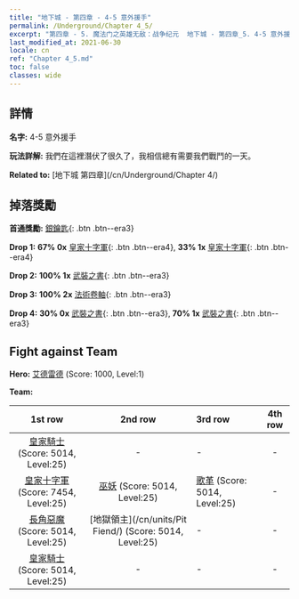 ```yaml
---
title: "地下城 - 第四章 - 4-5 意外援手"
permalink: /Underground/Chapter 4_5/
excerpt: "第四章 - 5. 魔法门之英雄无敌：战争纪元  地下城 - 第四章_5. 4-5 意外援手"
last_modified_at: 2021-06-30
locale: cn
ref: "Chapter 4_5.md"
toc: false
classes: wide
---
```


## 詳情

 **名字:** 4-5 意外援手

 **玩法詳解:**       我們在這裡潛伏了很久了，我相信總有需要我們戰鬥的一天。

 **Related to:** [地下城 第四章](/cn/Underground/Chapter 4/)

## 掉落獎勵

 **首通獎勵:** [銀鑰匙](/cn/Items/con_693/){: .btn .btn--era3}

 **Drop 1:** **67% 0x** [皇家十字軍](/cn/Items/unt_193/){: .btn .btn--era4}, **33% 1x** [皇家十字軍](/cn/Items/unt_193/){: .btn .btn--era4}

 **Drop 2:** **100% 1x** [武裝之書](/cn/Items/mat_25/){: .btn .btn--era3}

 **Drop 3:** **100% 2x** [法術卷軸](/cn/Items/con_694/){: .btn .btn--era3}

 **Drop 4:** **30% 0x** [武裝之書](/cn/Items/mat_18/){: .btn .btn--era3}, **70% 1x** [武裝之書](/cn/Items/mat_18/){: .btn .btn--era3}


## Fight against Team
 **Hero:** [艾德雷德](/cn/heroes/Adelaide/) (Score: 1000, Level:1)

 **Team:**


  | 1st row | 2nd row | 3rd row | 4th row |
  |:----:|:----:|:----|:----:|
  | [皇家騎士](/cn/units/Cavalier/) (Score: 5014, Level:25)  | - | - | - |
  | [皇家十字軍](/cn/units/Swordsman/) (Score: 7454, Level:25)  | [巫妖](/cn/units/Lich/) (Score: 5014, Level:25)  | [歌革](/cn/units/Gog/) (Score: 5014, Level:25)  | - |
  | [長角惡魔](/cn/units/Demon/) (Score: 5014, Level:25)  | [地獄領主](/cn/units/Pit Fiend/) (Score: 5014, Level:25)  | - | - |
  | [皇家騎士](/cn/units/Cavalier/) (Score: 5014, Level:25)  | - | - | - |


